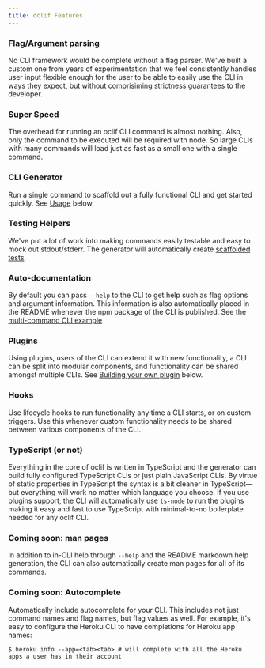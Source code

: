 ```yaml
---
title: oclif Features
---
```


### Flag/Argument parsing

No CLI framework would be complete without a flag parser. We've built a custom one from years of experimentation that we feel consistently handles user input flexible enough for the user to be able to easily use the CLI in ways they expect, but without comprisiming strictness guarantees to the developer.

### Super Speed

The overhead for running an oclif CLI command is almost nothing. Also, only the command to be executed will be required with node. So large CLIs with many commands will load just as fast as a small one with a single command.

### CLI Generator

Run a single command to scaffold out a fully functional CLI and get started quickly. See [Usage](#-usage) below.

### Testing Helpers

We've put a lot of work into making commands easily testable and easy to mock out stdout/stderr. The generator will automatically create [scaffolded tests](https://github.com/oclif/example-multi-ts/blob/master/test/commands/hello.test.ts).

### Auto-documentation

By default you can pass `--help` to the CLI to get help such as flag options and argument information. This information is also automatically placed in the README whenever the npm package of the CLI is published. See the [multi-command CLI example](https://github.com/oclif/example-multi-ts)

### Plugins

Using plugins, users of the CLI can extend it with new functionality, a CLI can be split into modular components, and functionality can be shared amongst multiple CLIs. See [Building your own plugin](#-building-your-own-plugin) below.

### Hooks

Use lifecycle hooks to run functionality any time a CLI starts, or on custom triggers. Use this whenever custom functionality needs to be shared between various components of the CLI.

### TypeScript (or not)

Everything in the core of oclif is written in TypeScript and the generator can build fully configured TypeScript CLIs or just plain JavaScript CLIs. By virtue of static properties in TypeScript the syntax is a bit cleaner in TypeScript—but everything will work no matter which language you choose. If you use plugins support, the CLI will automatically use `ts-node` to run the plugins making it easy and fast to use TypeScript with minimal-to-no boilerplate needed for any oclif CLI.

### Coming soon: man pages

In addition to in-CLI help through `--help` and the README markdown help generation, the CLI can also automatically create man pages for all of its commands.

### Coming soon: Autocomplete

Automatically include autocomplete for your CLI. This includes not just command names and flag names, but flag values as well. For example, it's easy to configure the Heroku CLI to have completions for Heroku app names:

```
$ heroku info --app=<tab><tab> # will complete with all the Heroku apps a user has in their account
```
